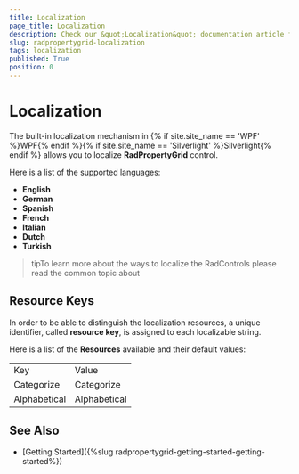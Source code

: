 ```yaml
---
title: Localization
page_title: Localization
description: Check our &quot;Localization&quot; documentation article for the RadPropertyGrid {{ site.framework_name }} control.
slug: radpropertygrid-localization
tags: localization
published: True
position: 0
---
```


# Localization



The built-in localization mechanism in {% if site.site_name == 'WPF' %}WPF{% endif %}{% if site.site_name == 'Silverlight' %}Silverlight{% endif %} allows you to localize __RadPropertyGrid__ control.
      

Here is a list of the supported languages:
      
* __English__            
* __German__         
* __Spanish__           
* __French__
* __Italian__              
* __Dutch__             
* __Turkish__
        
>tipTo learn more about the ways to localize the RadControls please read the common topic about

## Resource Keys

In order to be able to distinguish the localization resources, a unique identifier, called __resource key__, is assigned to each localizable string.
        
Here is a list of the __Resources__ available and their default values:
        
<table><tr><td>Key</td><td>Value</td></tr><tr><td>Categorize</td><td>Categorize</td></tr><tr><td>Alphabetical</td><td>Alphabetical</td></tr></table>

## See Also

 * [Getting Started]({%slug radpropertygrid-getting-started-getting-started%})
